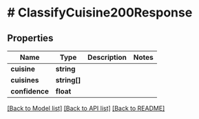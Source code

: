 # # ClassifyCuisine200Response

## Properties

Name | Type | Description | Notes
------------ | ------------- | ------------- | -------------
**cuisine** | **string** |  |
**cuisines** | **string[]** |  |
**confidence** | **float** |  |

[[Back to Model list]](../../README.md#models) [[Back to API list]](../../README.md#endpoints) [[Back to README]](../../README.md)
